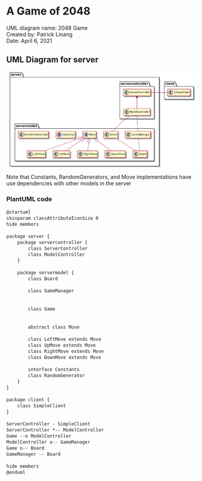 # A Game of 2048
UML diagram name: 2048 Game
<br>
Created by: Patrick Linang
<br>
Date: April 6, 2021


## UML Diagram for server
![My UML](uml.png)

Note that Constants, RandomGenerators, and Move implementations have use dependencies with other models in the server

### PlantUML code
```plantuml
@startuml
skinparam classAttributeIconSize 0
hide members

package server {
    package servercontroller {
        class ServerController
        class ModelController
    }

    package servermodel {
        class Board

        class GameManager


        class Game


        abstract class Move

        class LeftMove extends Move
        class UpMove extends Move
        class RightMove extends Move
        class DownMove extends Move

        interface Constants
        class RandomGenerator
    }
}

package client {
    class SimpleClient
}

ServerController - SimpleClient
ServerController *-- ModelController
Game --o ModelController
ModelController o-- GameManager
Game o-- Board
GameManager -- Board

hide members
@enduml
```

